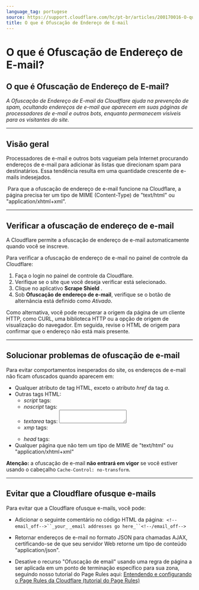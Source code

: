 ```yaml
---
language_tag: portugese
source: https://support.cloudflare.com/hc/pt-br/articles/200170016-O-que-%C3%A9-Ofusca%C3%A7%C3%A3o-de-Endere%C3%A7o-de-E-mail-
title: O que é Ofuscação de Endereço de E-mail
---
```


# O que é Ofuscação de Endereço de E-mail?

## O que é Ofuscação de Endereço de E-mail?

_A Ofuscação de Endereço de E-mail da Cloudflare ajuda na prevenção de spam, ocultando endereços de e-mail que aparecem em suas páginas de processadores de e-mail e outros bots, enquanto permanecem visíveis para os visitantes do site._

___

## Visão geral

Processadores de e-mail e outros bots vagueiam pela Internet procurando endereços de e-mail para adicionar às listas que direcionam spam para destinatários. Essa tendência resulta em uma quantidade crescente de e-mails indesejados.


 Para que a ofuscação de endereço de e-mail funcione na Cloudflare, a página precisa ter um tipo de MIME (Content-Type) de "text/html" ou "application/xhtml+xml". 

___

## Verificar a ofuscação de endereço de e-mail

A Cloudflare permite a ofuscação de endereço de e-mail automaticamente quando você se inscreve. 

Para verificar a ofuscação de endereço de e-mail no painel de controle da Cloudflare:

1.  Faça o login no painel de controle da Cloudflare.
2.  Verifique se o site que você deseja verificar está selecionado.
3.  Clique no aplicativo **Scrape Shield** .
4.  Sob **Ofuscação de endereço de e-mail**, verifique se o botão de alternância está definido como _Ativado_.

Como alternativa, você pode recuperar a origem da página de um cliente HTTP, como CURL, uma biblioteca HTTP ou a opção de origem de visualização do navegador. Em seguida, revise o HTML de origem para confirmar que o endereço não está mais presente. 

___

## Solucionar problemas de ofuscação de e-mail

Para evitar comportamentos inesperados do site, os endereços de e-mail não ficam ofuscados quando aparecem em:

-   Qualquer atributo de tag HTML, exceto o atributo _href_ da tag _a_.
-   Outras tags HTML:
    -   _script_ tags: <script></script>
    -   _noscript_ tags: <noscript></noscript>
    -   _textarea_ tags: <textarea></textarea>
    -   _xmp_ tags: <xmp></xmp>
    -   _head_ tags: <head></head>
-   Qualquer página que não tem um tipo de MIME de "text/html" ou "application/xhtml+xml"

**Atenção:** a ofuscação de e-mail **não entrará em vigor** se você estiver usando o cabeçalho `Cache-Control: no-transform`.

___

## Evitar que a Cloudflare ofusque e-mails

Para evitar que a Cloudflare ofusque e-mails, você pode:

-   Adicionar o seguinte comentário no código HTML da página:  `<!--email_off-->``_your_` `_email addresses go here_``<!--/email_off-->`

-   Retornar endereços de e-mail no formato JSON para chamadas AJAX, certificando-se de que seu servidor Web retorne um tipo de conteúdo "application/json".

-   Desative o recurso "Ofuscação de email" usando uma regra de página a ser aplicada em um ponto de terminação específico para sua zona, seguindo nosso tutorial do Page Rules aqui: [Entendendo e configurando o Page Rules da Cloudflare (tutorial do Page Rules)](https://support.cloudflare.com/hc/pt-br/articles/218411427-Understanding-and-Configuring-Cloudflare-Page-Rules-Page-Rules-Tutorial-#h_18YTlvNlZET4Poljeih3TJ)
